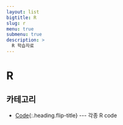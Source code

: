 ```yaml
---
layout: list
bigtitle: R
slug: r
menu: true
submenu: true
description: >
  R 학습자료
---
```


# R

## 카테고리

* [Code]{:.heading.flip-title} --- 각종 R code

[Code]: /Code/
